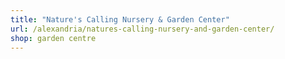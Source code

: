 ```yaml
---
title: "Nature's Calling Nursery & Garden Center"
url: /alexandria/natures-calling-nursery-and-garden-center/
shop: garden centre
---
```

